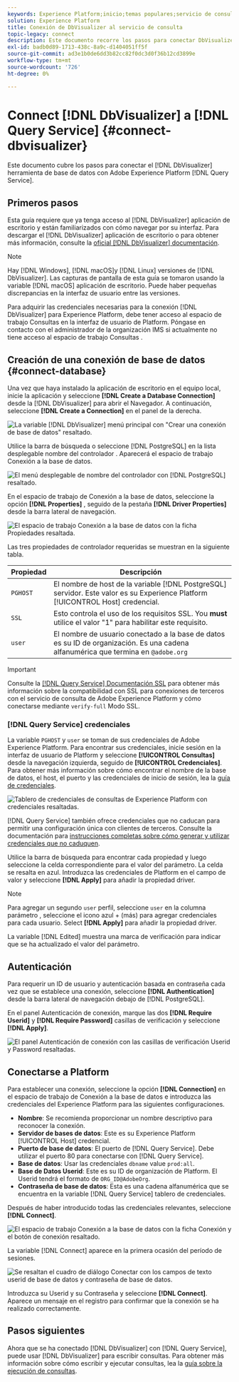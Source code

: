 ```yaml
---
keywords: Experience Platform;inicio;temas populares;servicio de consulta;servicio de consulta;Db Visualizer;DbVisualizer;visor de db;conectar con servicio de consulta;
solution: Experience Platform
title: Conexión de DbVisualizer al servicio de consulta
topic-legacy: connect
description: Este documento recorre los pasos para conectar DbVisualizer con el servicio de consulta de Adobe Experience Platform.
exl-id: badb0d89-1713-438c-8a9c-d1404051ff5f
source-git-commit: ad3e1b0de6dd3b82cc82f0dc3d0f36b12cd3899e
workflow-type: tm+mt
source-wordcount: '726'
ht-degree: 0%

---
```


# Connect [!DNL DbVisualizer] a [!DNL Query Service] {#connect-dbvisualizer}

Este documento cubre los pasos para conectar el [!DNL DbVisualizer] herramienta de base de datos con Adobe Experience Platform [!DNL Query Service].

## Primeros pasos

Esta guía requiere que ya tenga acceso al [!DNL DbVisualizer] aplicación de escritorio y están familiarizados con cómo navegar por su interfaz. Para descargar el [!DNL DbVisualizer] aplicación de escritorio o para obtener más información, consulte la [oficial [!DNL DbVisualizer] documentación](https://www.dbvis.com/download/).

>[!NOTE]
>
>Hay [!DNL Windows], [!DNL macOS]y [!DNL Linux] versiones de [!DNL DbVisualizer]. Las capturas de pantalla de esta guía se tomaron usando la variable [!DNL macOS] aplicación de escritorio. Puede haber pequeñas discrepancias en la interfaz de usuario entre las versiones.

Para adquirir las credenciales necesarias para la conexión [!DNL  DbVisualizer] para Experience Platform, debe tener acceso al espacio de trabajo Consultas en la interfaz de usuario de Platform. Póngase en contacto con el administrador de la organización IMS si actualmente no tiene acceso al espacio de trabajo Consultas .

## Creación de una conexión de base de datos {#connect-database}

Una vez que haya instalado la aplicación de escritorio en el equipo local, inicie la aplicación y seleccione **[!DNL Create a Database Connection]** desde la [!DNL DbVisualizer] para abrir el Navegador. A continuación, seleccione **[!DNL Create a Connection]** en el panel de la derecha.

![La variable [!DNL DbVisualizer] menú principal con &quot;Crear una conexión de base de datos&quot; resaltado.](../images/clients/dbvisualizer/create-db-connection.png)

Utilice la barra de búsqueda o seleccione [!DNL PostgreSQL] en la lista desplegable nombre del controlador . Aparecerá el espacio de trabajo Conexión a la base de datos.

![El menú desplegable de nombre del controlador con [!DNL PostgreSQL] resaltado.](../images/clients/dbvisualizer/driver-name.png)

En el espacio de trabajo de Conexión a la base de datos, seleccione la opción **[!DNL Properties]** , seguido de la pestaña **[!DNL Driver Properties]** desde la barra lateral de navegación.

![El espacio de trabajo Conexión a la base de datos con la ficha Propiedades resaltada.](../images/clients/dbvisualizer/driver-properties.png)

Las tres propiedades de controlador requeridas se muestran en la siguiente tabla.

| Propiedad | Descripción |
| ------ | ------ |
| `PGHOST` | El nombre de host de la variable [!DNL PostgreSQL] servidor. Este valor es su Experience Platform [!UICONTROL Host] credencial. |
| `SSL` | Esto controla el uso de los requisitos SSL. You **must** utilice el valor &quot;1&quot; para habilitar este requisito. |
| `user` | El nombre de usuario conectado a la base de datos es su ID de organización. Es una cadena alfanumérica que termina en `@adobe.org` |

>[!IMPORTANT]
>
>Consulte la [[!DNL Query Service] Documentación SSL](./ssl-modes.md) para obtener más información sobre la compatibilidad con SSL para conexiones de terceros con el servicio de consulta de Adobe Experience Platform y cómo conectarse mediante `verify-full` Modo SSL.

### [!DNL Query Service] credenciales

La variable `PGHOST` y `user` se toman de sus credenciales de Adobe Experience Platform. Para encontrar sus credenciales, inicie sesión en la interfaz de usuario de Platform y seleccione **[!UICONTROL Consultas]** desde la navegación izquierda, seguido de **[!UICONTROL Credenciales]**. Para obtener más información sobre cómo encontrar el nombre de la base de datos, el host, el puerto y las credenciales de inicio de sesión, lea la [guía de credenciales](../ui/credentials.md).

![Tablero de credenciales de consultas de Experience Platform con credenciales resaltadas.](../images/clients/dbvisualizer/query-service-credentials-page.png)

[!DNL Query Service] también ofrece credenciales que no caducan para permitir una configuración única con clientes de terceros. Consulte la documentación para [instrucciones completas sobre cómo generar y utilizar credenciales que no caduquen](../ui/credentials.md#non-expiring-credentials).

Utilice la barra de búsqueda para encontrar cada propiedad y luego seleccione la celda correspondiente para el valor del parámetro. La celda se resalta en azul. Introduzca las credenciales de Platform en el campo de valor y seleccione **[!DNL Apply]** para añadir la propiedad driver.

>[!NOTE]
>
>Para agregar un segundo `user` perfil, seleccione `user` en la columna parámetro , seleccione el icono azul + (más) para agregar credenciales para cada usuario. Select **[!DNL Apply]** para añadir la propiedad driver.

La variable [!DNL Edited] muestra una marca de verificación para indicar que se ha actualizado el valor del parámetro.

## Autenticación

Para requerir un ID de usuario y autenticación basada en contraseña cada vez que se establece una conexión, seleccione **[!DNL Authentication]** desde la barra lateral de navegación debajo de [!DNL PostgreSQL].

En el panel Autenticación de conexión, marque las dos **[!DNL Require Userid]** y **[!DNL Require Password]** casillas de verificación y seleccione **[!DNL Apply]**.

![El panel Autenticación de conexión con las casillas de verificación Userid y Password resaltadas.](../images/clients/dbvisualizer/connection-authentication.png)

## Conectarse a Platform

Para establecer una conexión, seleccione la opción **[!DNL Connection]** en el espacio de trabajo de Conexión a la base de datos e introduzca las credenciales del Experience Platform para las siguientes configuraciones.

- **Nombre**: Se recomienda proporcionar un nombre descriptivo para reconocer la conexión.
- **Servidor de bases de datos**: Este es su Experience Platform [!UICONTROL Host] credencial.
- **Puerto de base de datos**: El puerto de [!DNL Query Service]. Debe utilizar el puerto 80 para conectarse con [!DNL Query Service].
- **Base de datos**: Usar las credenciales `dbname` value `prod:all`.
- **Base de Datos Userid**: Este es su ID de organización de Platform. El Userid tendrá el formato de `ORG_ID@AdobeOrg`.
- **Contraseña de base de datos**: Esta es una cadena alfanumérica que se encuentra en la variable [!DNL Query Service] tablero de credenciales.

Después de haber introducido todas las credenciales relevantes, seleccione **[!DNL Connect]**.

![El espacio de trabajo Conexión a la base de datos con la ficha Conexión y el botón de conexión resaltado.](../images/clients/dbvisualizer/connect.png)

La variable [!DNL Connect] aparece en la primera ocasión del período de sesiones.

![Se resaltan el cuadro de diálogo Conectar con los campos de texto userid de base de datos y contraseña de base de datos.](../images/clients/dbvisualizer/connect-dialog.png)

Introduzca su Userid y su Contraseña y seleccione **[!DNL Connect]**. Aparece un mensaje en el registro para confirmar que la conexión se ha realizado correctamente.

## Pasos siguientes

Ahora que se ha conectado [!DNL DbVisualizer] con [!DNL Query Service], puede usar [!DNL DbVisualizer] para escribir consultas. Para obtener más información sobre cómo escribir y ejecutar consultas, lea la [guía sobre la ejecución de consultas](../best-practices/writing-queries.md).

